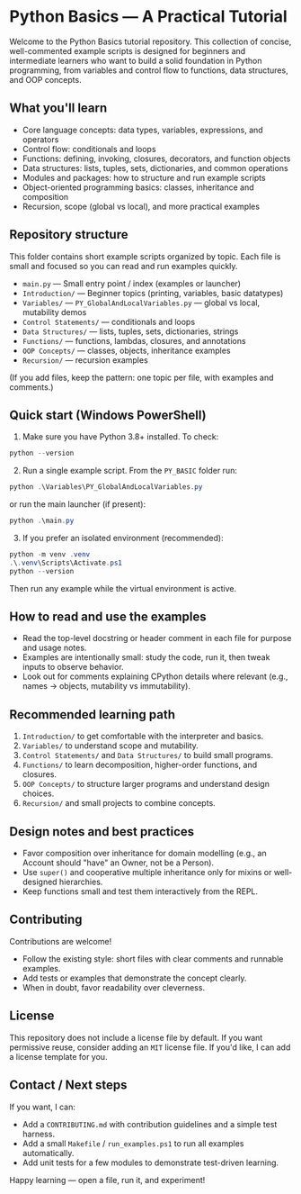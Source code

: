 # Python Basics — A Practical Tutorial

Welcome to the Python Basics tutorial repository. This collection of concise, well-commented example scripts is designed for beginners and intermediate learners who want to build a solid foundation in Python programming, from variables and control flow to functions, data structures, and OOP concepts.

## What you'll learn

- Core language concepts: data types, variables, expressions, and operators
- Control flow: conditionals and loops
- Functions: defining, invoking, closures, decorators, and function objects
- Data structures: lists, tuples, sets, dictionaries, and common operations
- Modules and packages: how to structure and run example scripts
- Object-oriented programming basics: classes, inheritance and composition
- Recursion, scope (global vs local), and more practical examples

## Repository structure

This folder contains short example scripts organized by topic. Each file is small and focused so you can read and run examples quickly.

- `main.py` — Small entry point / index (examples or launcher)
- `Introduction/` — Beginner topics (printing, variables, basic datatypes)
- `Variables/` — `PY_GlobalAndLocalVariables.py` — global vs local, mutability demos
- `Control Statements/` — conditionals and loops
- `Data Structures/` — lists, tuples, sets, dictionaries, strings
- `Functions/` — functions, lambdas, closures, and annotations
- `OOP Concepts/` — classes, objects, inheritance examples
- `Recursion/` — recursion examples

(If you add files, keep the pattern: one topic per file, with examples and comments.)

## Quick start (Windows PowerShell)

1. Make sure you have Python 3.8+ installed. To check:

```powershell
python --version
```

2. Run a single example script. From the `PY_BASIC` folder run:

```powershell
python .\Variables\PY_GlobalAndLocalVariables.py
```

or run the main launcher (if present):

```powershell
python .\main.py
```

3. If you prefer an isolated environment (recommended):

```powershell
python -m venv .venv
.\.venv\Scripts\Activate.ps1
python --version
```

Then run any example while the virtual environment is active.

## How to read and use the examples

- Read the top-level docstring or header comment in each file for purpose and usage notes.
- Examples are intentionally small: study the code, run it, then tweak inputs to observe behavior.
- Look out for comments explaining CPython details where relevant (e.g., names -> objects, mutability vs immutability).

## Recommended learning path

1. `Introduction/` to get comfortable with the interpreter and basics.
2. `Variables/` to understand scope and mutability.
3. `Control Statements/` and `Data Structures/` to build small programs.
4. `Functions/` to learn decomposition, higher-order functions, and closures.
5. `OOP Concepts/` to structure larger programs and understand design choices.
6. `Recursion/` and small projects to combine concepts.

## Design notes and best practices

- Favor composition over inheritance for domain modelling (e.g., an Account should "have" an Owner, not be a Person).
- Use `super()` and cooperative multiple inheritance only for mixins or well-designed hierarchies.
- Keep functions small and test them interactively from the REPL.

## Contributing

Contributions are welcome!

- Follow the existing style: short files with clear comments and runnable examples.
- Add tests or examples that demonstrate the concept clearly.
- When in doubt, favor readability over cleverness.

## License

This repository does not include a license file by default. If you want permissive reuse, consider adding an `MIT` license file. If you'd like, I can add a license template for you.

## Contact / Next steps

If you want, I can:
- Add a `CONTRIBUTING.md` with contribution guidelines and a simple test harness.
- Add a small `Makefile` / `run_examples.ps1` to run all examples automatically.
- Add unit tests for a few modules to demonstrate test-driven learning.

Happy learning — open a file, run it, and experiment!
